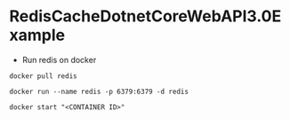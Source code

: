 # RedisCacheDotnetCoreWebAPI3.0Example

- Run redis on docker

```
docker pull redis

docker run --name redis -p 6379:6379 -d redis

docker start "<CONTAINER ID>"

```
